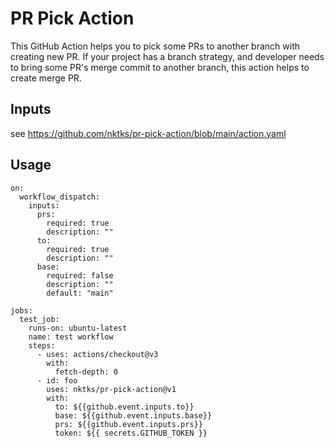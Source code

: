 # PR Pick Action

This GitHub Action helps you to pick some PRs to another branch with creating new PR.
If your project has a branch strategy, and developer needs to bring some PR's merge commit to another branch,
this action helps to create merge PR.

## Inputs

see https://github.com/nktks/pr-pick-action/blob/main/action.yaml

## Usage

```
on:
  workflow_dispatch:
    inputs:
      prs:
        required: true
        description: ""
      to:
        required: true
        description: ""
      base:
        required: false
        description: ""
        default: "main"

jobs:
  test_job:
    runs-on: ubuntu-latest
    name: test workflow
    steps:
      - uses: actions/checkout@v3
        with:
          fetch-depth: 0
      - id: foo
        uses: nktks/pr-pick-action@v1
        with:
          to: ${{github.event.inputs.to}}
          base: ${{github.event.inputs.base}}
          prs: ${{github.event.inputs.prs}}
          token: ${{ secrets.GITHUB_TOKEN }}
```
